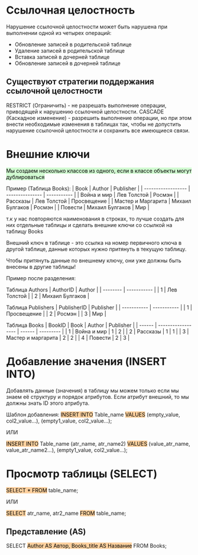 # Ссылочная целостность
Нарушение ссылочной целостности может быть нарушена при выполнении одной из четырех операций:
- Обновление записей в родительской таблице
- Удаление записей в родительской таблице
- Вставка записей в дочерней таблице
- Обновление записей в дочерней таблице

## Существуют стратегии поддержания ссылочной целостности

RESTRICT (Ограничить) - не разрешать выполнение операции, приводящей к нарушению ссылочной целостности.
CASCADE (Каскадное изменение) - разрешить выполнение операции, но при этом внести необходимые изменения в таблицах так, чтобы не допустить нарушение ссылочной целостности и сохранить все имеющиеся связи.

# Внешние ключи
<mark style="background: #BBFABBA6;">Мы создаем несколько классов из одного, если в классе объекты могут дублироваться</mark> 

Пример (Таблица Books):
| Book               | Author          | Publisher   |
| ------------------ | --------------- | ----------- |
| Война и мир        | Лев Толстой     | Росмэн      |
| Рассказы           | Лев Толстой     | Просвещение |
| Мастер и Маргарита | Михаил Булгаков | Росмэн      |
| Повести            | Михаил Булгаков | Мир         |

т.к у нас повторяются наименования в строках, то лучше создать для них отдельные таблицы и сделать внешние ключи со ссылкой на таблицу Books

Внешний ключ в таблице - это ссылка на номер первичного ключа в другой таблице, данные которых нужно притянуть в текущую таблицу.

Чтобы притянуть данные по внешнему ключу, они уже должны быть внесены в другие таблицы!


Пример после разделения:

Таблица Authors
| AuthorID | Author      |
| -------- | ----------- |
| 1        | Лев Толстой |
| 2        | Михаил Булгаков            |

Таблица Publishers
| PublisherID | Publisher   |
| ----------- | ----------- |
| 1           | Просвещение |
| 2           | Росмэн      |
| 3           | Мир            |

Таблица Books
| BookID | Book               | Author | Publisher |
| ------ | ------------------ | ------ | --------- |
| 1      | Война и мир        | 1      | 2         |
| 2      | Рассказы           | 1      | 1         |
| 3      | Мастер и маргарита | 2      | 2         |
| 4      | Повести            | 2      | 3          |

# Добавление значения (INSERT INTO)

Добавлять данные (значения) в таблицу мы можем только если мы знаем её структуру и порядок атрибутов.
Если атрибут внешний, то мы должны знать ID этого атрибута.

Шаблон добавления:
<mark style="background: #FFB86CA6;">INSERT INTO</mark> Table_name
<mark style="background: #FFB86CA6;">VALUES</mark> (empty_value, col2_value...),
    (empty1_value, col2_value...);

ИЛИ

<mark style="background: #FFB86CA6;">INSERT INTO</mark> Table_name (atr_name, atr_name2)
<mark style="background: #FFB86CA6;">VALUES</mark> (value_atr_name, value_atr_name2...),
    (empty1_value, col2_value...);

# Просмотр таблицы (SELECT)
<mark style="background: #FFB86CA6;">SELECT * FROM</mark> table_name;

ИЛИ

<mark style="background: #FFB86CA6;">SELECT</mark> atr_name, atr2_name <mark style="background: #FFB86CA6;">FROM</mark> table_name;

## Представление (AS)
SELECT <mark style="background: #FFB86CA6;">Author AS Автор, Books_title AS Название</mark> FROM Books;


